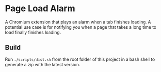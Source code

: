 # Page Load Alarm
A Chromium extension that plays an alarm when a tab finishes loading.
A potential use case is for notifying you when a page that takes a long time to load finally finishes loading.

## Build
Run `./scripts/dist.sh` from the root folder of this project in a bash shell to generate a zip with the latest version.
